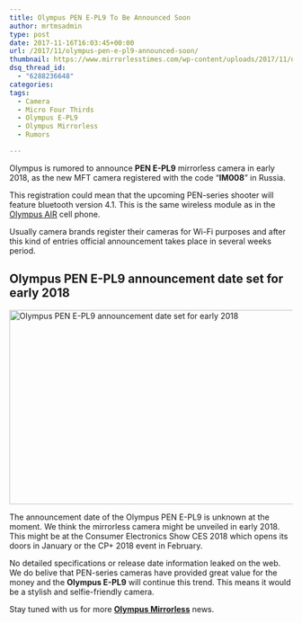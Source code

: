 ```yaml
---
title: Olympus PEN E-PL9 To Be Announced Soon
author: mrtmsadmin
type: post
date: 2017-11-16T16:03:45+00:00
url: /2017/11/olympus-pen-e-pl9-announced-soon/
thumbnail: https://www.mirrorlesstimes.com/wp-content/uploads/2017/11/olympus-pen-e-pl9-to-be-announced-soonolympus-pen-e-pl9-to-be-announced-soon.jpg
dsq_thread_id:
  - "6288236648"
categories:
tags:
  - Camera
  - Micro Four Thirds
  - Olympus E-PL9
  - Olympus Mirrorless
  - Rumors

---
```

Olympus is rumored to announce **PEN E-PL9** mirrorless camera in early 2018, as the new MFT camera registered with the code “**IM008**” in Russia.

This registration could mean that the upcoming PEN-series shooter will feature b<span class="s1">luetooth version 4.1. This is the same wireless module as in the <a href="https://www.amazon.com/Olympus-Air-Black-Body-Only/dp/B00ZYATKCA/?tag=daicamnew-20">Olympus AIR</a> cell phone. </span>

Usually camera brands register their cameras for Wi-Fi purposes and after this kind of entries official announcement takes place in several weeks period.<!--more-->

## Olympus PEN E-PL9 announcement date set for early 2018

[<img class="aligncenter wp-image-1416 size-full" title="Olympus PEN E-PL9 announcement date set for early 2018" src="https://i2.wp.com/www.mirrorlesstimes.com/wp-content/uploads/2017/11/olympus-pen-e-pl9-to-be-announced-soonolympus-pen-e-pl9-to-be-announced-soon.jpg?resize=600%2C346&#038;ssl=1" alt="Olympus PEN E-PL9 announcement date set for early 2018" width="600" height="346" srcset="https://i2.wp.com/www.mirrorlesstimes.com/wp-content/uploads/2017/11/olympus-pen-e-pl9-to-be-announced-soonolympus-pen-e-pl9-to-be-announced-soon.jpg?w=1100&ssl=1 1100w, https://i2.wp.com/www.mirrorlesstimes.com/wp-content/uploads/2017/11/olympus-pen-e-pl9-to-be-announced-soonolympus-pen-e-pl9-to-be-announced-soon.jpg?resize=470%2C271&ssl=1 470w, https://i2.wp.com/www.mirrorlesstimes.com/wp-content/uploads/2017/11/olympus-pen-e-pl9-to-be-announced-soonolympus-pen-e-pl9-to-be-announced-soon.jpg?resize=768%2C443&ssl=1 768w, https://i2.wp.com/www.mirrorlesstimes.com/wp-content/uploads/2017/11/olympus-pen-e-pl9-to-be-announced-soonolympus-pen-e-pl9-to-be-announced-soon.jpg?resize=970%2C560&ssl=1 970w" sizes="(max-width: 600px) 100vw, 600px" data-recalc-dims="1" />][1]

The announcement date of the Olympus PEN E-PL9 is unknown at the moment. We think the mirrorless camera might be unveiled in early 2018. This might be at the Consumer Electronics Show CES 2018 which opens its doors in January or the CP+ 2018 event in February.

No detailed specifications or release date information leaked on the web. We do belive that PEN-series cameras have provided great value for the money and the **Olympus E-PL9** will continue this trend. This means it would be a stylish and selfie-friendly camera.

Stay tuned with us for more [**Olympus Mirrorless**][2] news.

 [1]: https://i2.wp.com/www.mirrorlesstimes.com/wp-content/uploads/2017/11/olympus-pen-e-pl9-to-be-announced-soonolympus-pen-e-pl9-to-be-announced-soon.jpg?ssl=1
 [2]: https://www.mirrorlesstimes.com/tags/olympus-mirrorless/